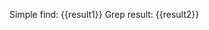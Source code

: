 <!-- xmd:
set simple_cmd = "find src -name \"*.c\" | head -2"
set grep_cmd = "grep -l debug src/main/main.c || echo 'not found'"
set result1 = exec simple_cmd
set result2 = exec grep_cmd
-->

Simple find: {{result1}}
Grep result: {{result2}}